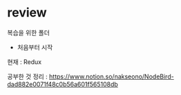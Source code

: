 # review

복습을 위한 폴더

- 처음부터 시작

현재 : Redux

공부한 것 정리 : https://www.notion.so/nakseono/NodeBird-dad882e0071f48c0b56a601f565108db

